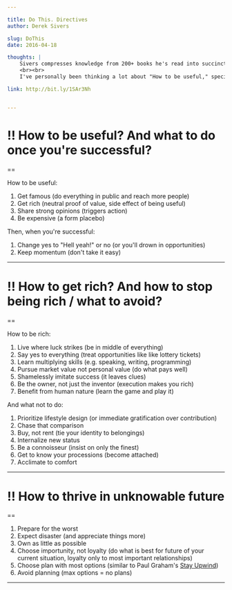 ```yaml
---

title: Do This. Directives
author: Derek Sivers

slug: DoThis
date: 2016-04-18

thoughts: |
    Sivers compresses knowledge from 200+ books he's read into succinct and actionable advice. Though anecdotes and data are helpful to internalize a message, not everyone wants to read 200+ pages of that. And if you trust the person giving just the directive, you've found a loophole.
    <br><br>
    I've personally been thinking a lot about "How to be useful," specifically the idea of sharing everything that you can in public. Siver's definitely exemplifies this in his blog, and it's an idea I also want to model in mine.

link: http://bit.ly/1SAr3Nh


---
```



# !! How to be useful? And what to do once you're successful? 

==

How to be useful: 

1. Get famous (do everything in public and reach more people)
2. Get rich (neutral proof of value, side effect of being useful)
3. Share strong opinions (triggers action)
4. Be expensive (a form placebo)

Then, when you're successful: 

1. Change yes to "Hell yeah!" or no (or you'll drown in opportunities)
2. Keep momentum (don't take it easy)


---

# !! How to get rich? And how to stop being rich / what to avoid? 

== 

How to be rich: 

1. Live where luck strikes (be in middle of everything)
2. Say yes to everything (treat opportunities like like lottery tickets)
3. Learn multiplying skills (e.g. speaking, writing, programming)
4. Pursue market value not personal value (do what pays well)
5. Shamelessly imitate success (it leaves clues)
6. Be the owner, not just the inventor (execution makes you rich)
7. Benefit from human nature (learn the game and play it)

And what not to do:

1. Prioritize lifestyle design (or immediate gratification over contribution)
2. Chase that comparison
3. Buy, not rent (tie your identity to belongings)
4. Internalize new status 
5. Be a connoisseur (insist on only the finest)
6. Get to know your processions (become attached)
7. Acclimate to comfort 


---

# !! How to thrive in unknowable future

==

1. Prepare for the worst 
2. Expect disaster (and appreciate things more)
3. Own as little as possible
4. Choose importunity, not loyalty (do what is best for future of your current situation, loyalty only to most important relationships)
5. Choose plan with most options (similar to 
Paul Graham's [Stay Upwind](/StayUpwind))
6. Avoid planning (max options = no plans)

---


